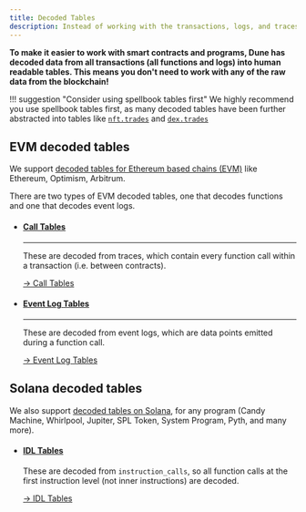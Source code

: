 ```yaml
---
title: Decoded Tables
description: Instead of working with the transactions, logs, and traces in their raw states, on Dune we decode smart contract activity into nice human-readable tables.
---
```




**To make it easier to work with smart contracts and programs, Dune has decoded data from all transactions (all functions and logs) into human readable tables. This means you don't need to work with any of the raw data from the blockchain!**

!!! suggestion "Consider using spellbook tables first"
    We highly recommend you use spellbook tables first, as many decoded tables have been further abstracted into tables like [`nft.trades`](../spellbook/top-tables/nft.trades.md) and [`dex.trades`](../spellbook/top-tables/dex.trades.md)

## EVM decoded tables

We support [decoded tables for Ethereum based chains (EVM)](evm/index.md) like Ethereum, Optimism, Arbitrum.

There are two types of EVM decoded tables, one that decodes functions and one that decodes event logs. 
<div class="cards grid" markdown>

-   #### [Call Tables](evm/call-tables.md)

    ---

    These are decoded from traces, which contain every function call within a transaction (i.e. between contracts).
  
    [→ Call Tables](evm/call-tables.md)

-   #### [Event Log Tables](evm/event-logs.md)

    ---

    These are decoded from event logs, which are data points emitted during a function call.
  
    [→ Event Log Tables](evm/event-logs.md)

</div>


## Solana decoded tables

We also support [decoded tables on Solana](solana/idl-tables.md), for any program (Candy Machine, Whirlpool, Jupiter, SPL Token, System Program, Pyth, and many more).

<div class="cards grid" markdown>

-   #### [IDL Tables](solana/idl-tables.md)

    These are decoded from `instruction_calls`, so all function calls at the first instruction level (not inner instructions) are decoded.
  
    [→ IDL Tables](solana/idl-tables.md)
</div>